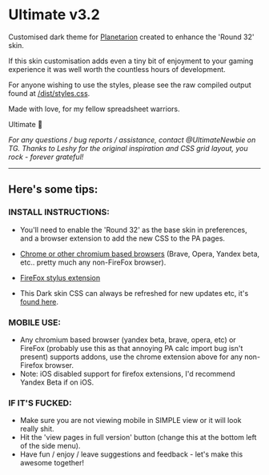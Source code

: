 # Ultimate v3.2

Customised dark theme for [Planetarion](https://planetarion.com) created to enhance the 'Round 32' skin.

If this skin customisation adds even a tiny bit of enjoyment to your gaming experience it was well worth the countless hours of development.

For anyone wishing to use the styles, please see the raw compiled output found at [/dist/styles.css](https://raw.githubusercontent.com/FreshLondon/PA-dark/master/dist/styles.css).


Made with love, for my fellow spreadsheet warriors.

Ultimate :purple_heart:

*For any questions / bug reports / assistance, contact @UltimateNewbie on TG. Thanks to Leshy for the original inspiration and CSS grid layout, you rock - forever grateful!*

---

## Here's some tips:
### INSTALL INSTRUCTIONS:
* You'll need to enable the 'Round 32' as the base skin in preferences, and a browser extension to add the new CSS to the PA pages.
* [Chrome or other chromium based browsers](https://chrome.google.com/webstore/detail/stylus/clngdbkpkpeebahjckkjfobafhncgmne) (Brave, Opera, Yandex beta, etc.. pretty much any non-FireFox browser).
* [FireFox stylus extension](https://addons.mozilla.org/en-US/firefox/addon/styl-us/)

* This Dark skin CSS can always be refreshed for new updates etc, it's [found here](https://raw.githubusercontent.com/FreshLondon/PA-dark/master/dist/styles.min.css).

###  MOBILE USE:
*  Any chromium based browser (yandex beta, brave, opera, etc) or FireFox (probably use this as that annoying PA calc import bug isn't present) supports addons, use the chrome extension above for any non-Firefox browser.
*  Note: iOS disabled support for firefox extensions, I'd recommend Yandex Beta if on iOS.

###  IF IT'S FUCKED:
*  Make sure you are not viewing mobile in SIMPLE view or it will look really shit.
*  Hit the 'view pages in full version' button (change this at the bottom left of the side menu).
*  Have fun / enjoy / leave suggestions and feedback - let's make this awesome together!